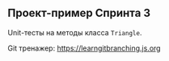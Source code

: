 ## Проект-пример Спринта 3

Unit-тесты на методы класса `Triangle`.

Git тренажер: https://learngitbranching.js.org